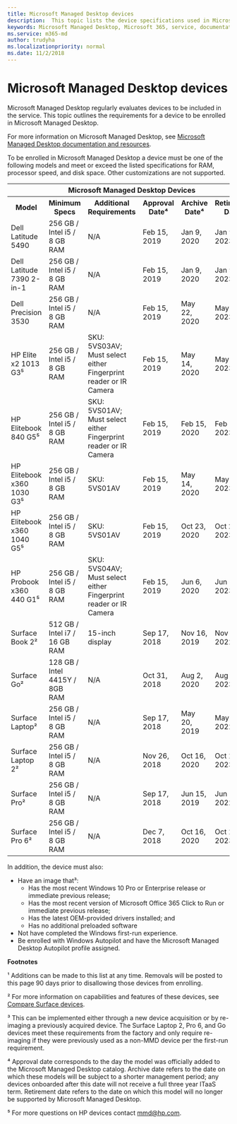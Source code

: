 ```yaml
---
title: Microsoft Managed Desktop devices
description:  This topic lists the device specifications used in Microsoft Managed Desktop.
keywords: Microsoft Managed Desktop, Microsoft 365, service, documentation
ms.service: m365-md
author: trudyha
ms.localizationpriority: normal
ms.date: 11/2/2018
---
```


# Microsoft Managed Desktop devices

Microsoft Managed Desktop regularly evaluates devices to be included in the service. This topic outlines the requirements for a device to be enrolled in Microsoft Managed Desktop.

For more information on Microsoft Managed Desktop, see [Microsoft Managed Desktop documentation and resources](https://docs.microsoft.com/microsoft-365/managed-desktop/). 

<!-- Microsoft 365 E5; Device as a Service -->
<!-- Split from device & technologies topic. Destination topic for aka.ms/device-list  -->
To be enrolled in Microsoft Managed Desktop a device must be one of the following models and meet or exceed the listed specifications for RAM, processor speed, and disk space. Other customizations are not supported.

<table>
<tr><th colspan="6">Microsoft Managed Desktop Devices</th></tr>
<tr><th>Model</th><th>Minimum Specs</th><th>Additional Requirements</th><th>Approval Date&#8308;</th><th>Archive Date&#8308;</th><th>Retirement Date&#8308;</th></tr>
<tr><td>Dell Latitude 5490</td><td>256 GB / Intel i5 / 8 GB RAM</td><td>N/A</td><td>Feb 15, 2019</td><td>Jan 9, 2020</td><td>Jan 9, 2023</td></tr>
<tr><td>Dell Latitude 7390 2-in-1</td><td>256 GB / Intel i5 / 8 GB RAM</td><td>N/A</td><td>Feb 15, 2019</td><td>Jan 9, 2020</td><td>Jan 9, 2023</td></tr>
<tr><td>Dell Precision 3530</td><td>256 GB / Intel i5 / 8 GB RAM</td><td>N/A</td><td>Feb 15, 2019</td><td>May 22, 2020</td><td>May 22, 2023</td></tr>
<tr><td>HP Elite x2 1013 G3&#8309;</td><td>256 GB / Intel i5 / 8 GB RAM</td><td>SKU: 5VS03AV;<br /> Must select either Fingerprint reader or IR Camera</td><td>Feb 15, 2019</td><td>May 14, 2020</td><td>May 14, 2023</td></tr>
<tr><td>HP Elitebook 840 G5&#8309;</td><td>256 GB / Intel i5 / 8 GB RAM</td><td>SKU: 5VS01AV;<br /> Must select either Fingerprint reader or IR Camera</td><td>Feb 15, 2019</td><td>Feb 15, 2020</td><td>Feb 15, 2023</td></tr>
<tr><td>HP Elitebook x360 1030 G3&#8309;</td><td>256 GB / Intel i5 / 8 GB RAM</td><td>SKU: 5VS01AV</td><td>Feb 15, 2019</td><td>May 14, 2020</td><td>May 14, 2023</td></tr>
<tr><td>HP Elitebook x360 1040 G5&#8309;</td><td>256 GB / Intel i5 / 8 GB RAM</td><td>SKU: 5VS01AV</td><td>Feb 15, 2019</td><td>Oct 23, 2020</td><td>Oct 23, 2023</td></tr>
<tr><td>HP Probook x360 440 G1&#8309;</td><td>256 GB / Intel i5 / 8 GB RAM</td><td>SKU: 5VS04AV;<br /> Must select either Fingerprint reader or IR Camera</td><td>Feb 15, 2019</td><td>Jun 6, 2020</td><td>Jun 6, 2023</td></tr>
<tr><td>Surface Book 2&#x00B2;</td><td>512 GB / Intel i7 / 16 GB RAM</td><td>15-inch display</td><td>Sep 17, 2018</td><td>Nov 16, 2019</td><td>Nov 16, 2022</td></tr>
<tr><td>Surface Go&#x00B2;</td><td>128 GB / Intel 4415Y / 8GB RAM</td><td>N/A</td><td>Oct 31, 2018</td><td>Aug 2, 2020</td><td>Aug 2, 2023</td></tr>
<tr><td>Surface Laptop&#x00B2;</td><td>256 GB / Intel i5 / 8 GB RAM</td><td>N/A</td><td>Sep 17, 2018</td><td>May 20, 2019</td><td>May 20, 2022</td></tr>
<tr><td>Surface Laptop 2&#x00B2;</td><td>256 GB / Intel i5 / 8 GB RAM </td><td>N/A</td><td>Nov 26, 2018</td><td>Oct 16, 2020</td><td>Oct 16, 2023</td></tr>
<tr><td>Surface Pro&#x00B2;</td><td> 256 GB / Intel i5 / 8 GB RAM</td><td>N/A</td><td>Sep 17, 2018</td><td>Jun 15, 2019</td><td>Jun 15, 2022</td></tr>
<tr><td>Surface Pro 6&#x00B2;</td><td>256 GB / Intel i5 / 8 GB RAM</td><td>N/A</td><td>Dec 7, 2018</td><td>Oct 16, 2020</td><td>Oct 16, 2023</td></tr>
</table>

In addition, the device must also:     

- Have an image that&#x00B3;:
    - Has the most recent Windows 10 Pro or Enterprise release or immediate previous release;
    - Has the most recent version of Microsoft Office 365 Click to Run or immediate previous release;
    - Has the latest OEM-provided drivers installed; and
    - Has no additional preloaded software
- Not have completed the Windows first-run experience.
- Be enrolled with Windows Autopilot and have the Microsoft Managed Desktop Autopilot profile assigned.

**Footnotes**

&#x00B9; Additions can be made to this list at any time. Removals will be posted to this page 90 days prior to disallowing those devices from enrolling.

&#x00B2; For more information on capabilities and features of these devices, see [Compare Surface devices](https://www.microsoft.com/surface/devices/compare-devices).

&#x00B3; This can be implemented either through a new device acquisition or by re-imaging a previously acquired device. The Surface Laptop 2, Pro 6, and Go devices meet these requirements from the factory and only require re-imaging if they were previously used as a non-MMD device per the first-run requirement.

&#8308; Approval date corresponds to the day the model was officially added to the Microsoft Managed Desktop catalog. Archive date refers to the date on which these models will be subject to a shorter management period; any devices onboarded after this date will not receive a full three year ITaaS term. Retirement date refers to the date on which this model will no longer be supported by Microsoft Managed Desktop.

&#8309; For more questions on HP devices contact <a href="mailto:mmd@hp.com">mmd@hp.com</a>.

